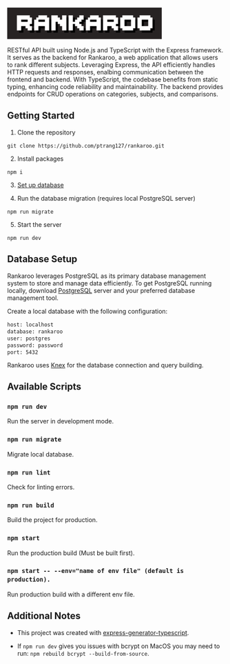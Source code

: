 ![title](./src/assets/rankaroo.png "Rankaroo")

RESTful API built using Node.js and TypeScript with the Express framework. It serves as the backend for Rankaroo, a web application that allows users to rank different subjects. Leveraging Express, the API efficiently handles HTTP requests and responses, enalbing communication between the frontend and backend. With TypeScript, the codebase benefits from static typing, enhancing code reliability and maintainability. The backend provides endpoints for CRUD operations on categories, subjects, and comparisons.

## Getting Started

1. Clone the repository

```
git clone https://github.com/ptrang127/rankaroo.git
```
2. Install packages
```
npm i
```
3. [Set up database](#database-setup)

4. Run the database migration (requires local PostgreSQL server)
```
npm run migrate
```
5. Start the server
```
npm run dev
```

## Database Setup
Rankaroo leverages PostgreSQL as its primary database management system to store and manage data efficiently. To get PostgreSQL running locally, download [PostgreSQL](https://www.postgresql.org/download/) server and your preferred database management tool.

Create a local database with the following configuration:
```
host: localhost
database: rankaroo
user: postgres
password: password
port: 5432
```

Rankaroo uses [Knex](https://knexjs.org/) for the database connection and query building.

## Available Scripts

### `npm run dev`

Run the server in development mode.

### `npm run migrate`

Migrate local database.

### `npm run lint`

Check for linting errors.

### `npm run build`

Build the project for production.

### `npm start`

Run the production build (Must be built first).

### `npm start -- --env="name of env file" (default is production).`

Run production build with a different env file.


## Additional Notes
- This project was created with [express-generator-typescript](https://github.com/seanpmaxwell/express-generator-typescript).

- If `npm run dev` gives you issues with bcrypt on MacOS you may need to run: `npm rebuild bcrypt --build-from-source`. 
